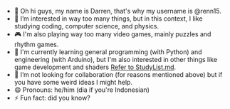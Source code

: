 - 👋 Oh hi guys, my name is Darren, that's why my username is @renn15.
- 👀 I’m interested in way too many things, but in this context, I like studying coding, computer science, and physics.
- 🎮 I'm also playing way too many video games, mainly puzzles and rhythm games.
- 🌱 I'm currently learning general programming (with Python) and engineering (with Arduino), but I'm also interested in other things like game development and shaders [Refer to StudyList.md](StudyList.md).
- 💞️ I’m not looking for collaboration (for reasons mentioned above) but if you have some weird ideas I might help.
- 😄 Pronouns: he/him (dia if you're Indonesian)
- ⚡ Fun fact: did you know?

<!---
renn15/renn15 is a ✨ special ✨ repository because its `README.md` (this file) appears on your GitHub profile.
You can click the Preview link to take a look at your changes.
--->
